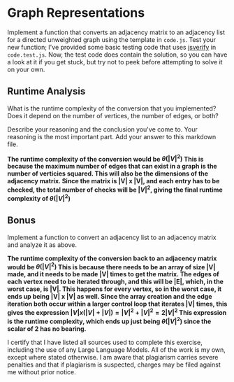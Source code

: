 # Graph Representations

Implement a function that converts an adjacency matrix to an adjacency list for
a directed unweighted graph using the template in `code.js`. Test your new
function; I've provided some basic testing code that uses
[jsverify](https://jsverify.github.io/) in `code.test.js`. Now, the test code
does contain the solution, so you can have a look at it if you get stuck, but
try not to peek before attempting to solve it on your own.

## Runtime Analysis

What is the runtime complexity of the conversion that you implemented? Does it
depend on the number of vertices, the number of edges, or both?

Describe your reasoning and the conclusion you've come to. Your reasoning is the
most important part. Add your answer to this markdown file.

**The runtime complexity of the conversion would be $\theta(|V|^2)$  This is because the maximum number of edges that can exist in a graph is the number of verticies squared. This will also be the dimensions of the adjacency matrix. Since the matrix is |V| x |V|, and each entry has to be checked, the total number of checks will be $|V|^2$, giving the final runtime complexity of $\theta(|V|^2)$**

## Bonus

Implement a function to convert an adjacency list to an adjacency matrix and
analyze it as above.

**The runtime complexity of the conversion back to an adjacency matrix would be $\theta(|V|^2)$  This is because there needs to be an array of size |V| made, and it needs to be made |V| times to get the matrix. The edges of each vertex need to be iterated through, and this will be |E|, which, in the worst case, is |V|. This happens for every vertex, so in the worst case, it ends up being |V| x |V| as well. Since the array creation and the edge iteration both occur within a larger control loop that iterates |V| times, this gives the expression $|V| x (|V| + |V|) = |V|^2 + |V|^2 =  2|V|^2$  This expression is the runtime complexity, which ends up just being $\theta(|V|^2)$ since the scalar of 2 has no bearing.**

I certify that I have listed all sources used to complete this exercise, including the use of any Large Language Models. All of the work is my own, except where stated otherwise. I am aware that plagiarism carries severe penalties and that if plagiarism is suspected, charges may be filed against me without prior notice.
